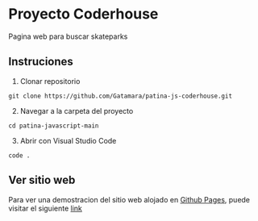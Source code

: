 # Proyecto Coderhouse

Pagina web para buscar skateparks

## Instruciones

1. Clonar repositorio

```
git clone https://github.com/Gatamara/patina-js-coderhouse.git
```

2. Navegar a la carpeta del proyecto

```
cd patina-javascript-main
```

3. Abrir con Visual Studio Code

```
code .
```

## Ver sitio web

Para ver una demostracion del sitio web alojado en [Github Pages](https://pages.github.com/), puede visitar el siguiente [link](https://gatamara.github.io/memory-cat/)
